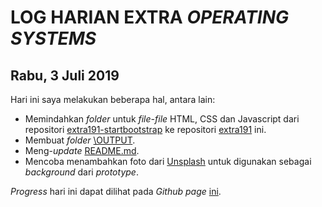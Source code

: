 # LOG HARIAN EXTRA *OPERATING SYSTEMS*
## Rabu, 3 Juli 2019

Hari ini saya melakukan beberapa hal, antara lain:
- Memindahkan *folder* untuk *file-file* HTML, CSS dan Javascript dari repositori [extra191-startbootstrap](https://andriansyahp.github.io/extra191-startbootstrap) ke repositori [extra191](https://github.com/andriansyahp/extra191) ini. 
- Membuat *folder* [\OUTPUT](https://github.com/andriansyahp/extra191/tree/master/SandBox/andriansyahp/OUTPUT).
- Meng-*update* [README.md](https://github.com/andriansyahp/extra191/blob/master/README.md).
- Mencoba menambahkan foto dari [Unsplash](https://unsplash.com) untuk digunakan sebagai *background* dari *prototype*.

*Progress* hari ini dapat dilihat pada *Github page* [ini](https://andriansyahp.github.io/extra191).